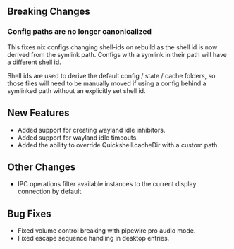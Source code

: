 ## Breaking Changes

### Config paths are no longer canonicalized

This fixes nix configs changing shell-ids on rebuild as the shell id is now derived from
the symlink path. Configs with a symlink in their path will have a different shell id.

Shell ids are used to derive the default config / state / cache folders, so those files
will need to be manually moved if using a config behind a symlinked path without an explicitly
set shell id.

## New Features

- Added support for creating wayland idle inhibitors.
- Added support for wayland idle timeouts.
- Added the ability to override Quickshell.cacheDir with a custom path.

## Other Changes

- IPC operations filter available instances to the current display connection by default.

## Bug Fixes

- Fixed volume control breaking with pipewire pro audio mode.
- Fixed escape sequence handling in desktop entries.
